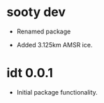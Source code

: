 # sooty dev

* Renamed package

* Added 3.125km AMSR ice. 

# idt 0.0.1

* Initial package functionality. 
